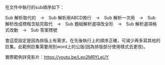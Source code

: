 在文件中執行的sub順序如下：

Sub 解析取代的　→　Sub 解析用ABCD換行　→　Sub 解析一次用　→　Sub 解析改成標楷含貼完取代　→　Sub 題組解析選項改全形　→　Sub 解析選項格式改動　→　Sub 答案標號

會這麼設定是因為排版上有需求，在先後執行上的順序正確，可減少再多寫其他的巨集。此範例巨集需要用到word上的公版(因為排版部分使用樣式去更改)。

實際範例詳見影片：https://youtu.be/Leo2MRYLeUY
